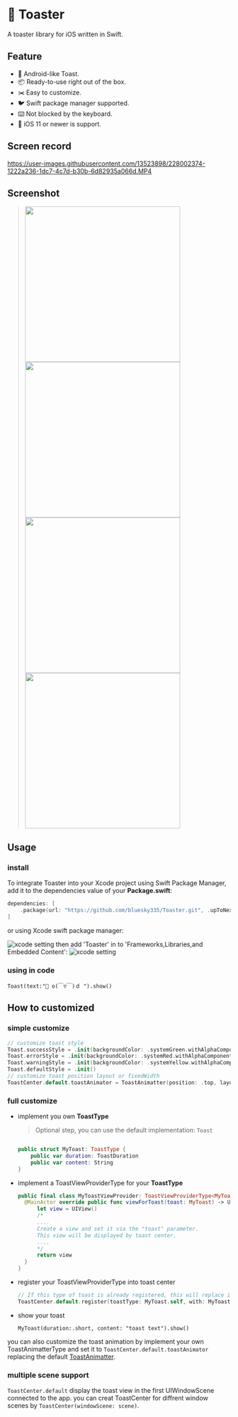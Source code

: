 # 🍞 Toaster
A toaster library for iOS written in Swift.

## Feature

  - 🤖 Android-like Toast.
  - 📦 Ready-to-use right out of the box.
  - ✂️ Easy to customize.
  - 🐦 Swift package manager supported.
  - ⌨️ Not blocked by the keyboard.
  - 🍎 iOS 11 or newer is support.
  
## Screen record

https://user-images.githubusercontent.com/13523898/228002374-1222a236-1dc7-4c7d-b30b-6d82935a066d.MP4

## Screenshot

> <img src="./Screenshot/screenshot01.png" width="350">
> <img src="./Screenshot/screenshot02.png" width="350">
> <img src="./Screenshot/screenshot03.png" width="350">
> <img src="./Screenshot/screenshot04.png" width="350">


## Usage

### install
To integrate Toaster into your Xcode project using Swift Package Manager, add it to the dependencies value of your **Package.swift**:
``` swift
dependencies: [
    .package(url: "https://github.com/bluesky335/Toaster.git", .upToNextMajor(from: "0.2.0"))
]
```
or using Xcode swift package manager:

![xcode setting](./Screenshot/xcode_package_manager.png)
then add 'Toaster' in to 'Frameworks,Libraries,and Embedded Content':
![xcode setting](./Screenshot/xcode_package_manager_add_lib.png)

### using in code

```
Toast(text:"🍞 o(￣▽￣)ｄ ").show()
```

## How to customized

### simple customize

``` swift
// customize toast style
Toast.successStyle = .init(backgroundColor: .systemGreen.withAlphaComponent(0.8))
Toast.errorStyle = .init(backgroundColor: .systemRed.withAlphaComponent(0.8))
Toast.warningStyle = .init(backgroundColor: .systemYellow.withAlphaComponent(0.8))
Toast.defaultStyle = .init()
// customize toast position layout or fixedWidth
ToastCenter.default.toastAnimator = ToastAnimatter(position: .top, layout: .stack, fixedWidth: true)
```

### full customize

- implement you own **ToastType**
  
  > Optional step, you can use the default implementation: `Toast`

    ``` swift

    public struct MyToast: ToastType {
        public var duration: ToastDuration
        public var content: String
    }

    ```
- implement a ToastViewProviderType for your **ToastType**
  ``` swift
  public final class MyToastViewProvider: ToastViewProviderType<MyToast> {
    @MainActor override public func viewForToast(toast: MyToast) -> UIView {
        let view = UIView()
        /*
        .... 
        Create a view and set it via the "toast" parameter.
        This view will be displayed by toast center.
        ....
        */
        return view
    }
  }
  ```

- register your ToastViewProviderType into toast center
  ``` swift 
  // If this type of toast is already registered, this will replace it.
  ToastCenter.default.register(toastType: MyToast.self, with: MyToastViewProvider())
  ```

- show your toast
  ``` seift
  MyToast(duration:.short, content: "toast text").show()
  ```
you can also customize the toast animation by implement your own ToastAnimatterType and set it to `ToastCenter.default.toastAnimator` replacing the default [ToastAnimatter](./Sources/Toaster/ToastAnimatter.swift).

### multiple scene support

`ToastCenter.default` display the toast view in the first UIWindowScene connected to the app.
you can creat ToastCenter for diffrent window scenes by `ToastCenter(windowScene: scene)`.